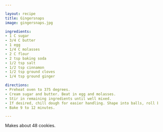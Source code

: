 ```yaml
---

layout: recipe
title: Gingersnaps
image: gingersnaps.jpg

ingredients:
- 1 C sugar
- 3/4 C butter
- 1 egg
- 1/4 C molasses
- 2 C flour
- 2 tsp baking soda
- 1/2 tsp salt
- 1/2 tsp cinnamon
- 1/2 tsp ground cloves
- 1/4 tsp ground ginger 

directions:
- Preheat oven to 375 degrees.
- Cream sugar and butter. Beat in egg and molasses.
- Stir in remaining ingredients until well mixed. 
- If desired, chill dough for easier handling. Shape into balls, roll balls in sugar.
- Bake 9 to 12 minutes.

---
```

Makes about 48 cookies.